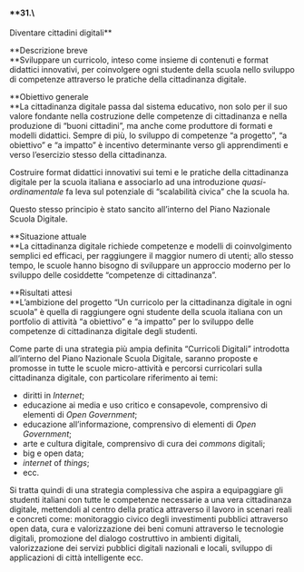 #### **31.\
 Diventare cittadini digitali**

**Descrizione breve\
**Sviluppare un curricolo, inteso come insieme di contenuti e format
didattici innovativi, per coinvolgere ogni studente della scuola nello
sviluppo di competenze attraverso le pratiche della cittadinanza
digitale.

**Obiettivo generale\
**La cittadinanza digitale passa dal sistema educativo, non solo per il
suo valore fondante nella costruzione delle competenze di cittadinanza e
nella produzione di “buoni cittadini”, ma anche come produttore di
formati e modelli didattici. Sempre di più, lo sviluppo di competenze “a
progetto”, “a obiettivo” e “a impatto” è incentivo determinante verso
gli apprendimenti e verso l’esercizio stesso della cittadinanza.

Costruire format didattici innovativi sui temi e le pratiche della
cittadinanza digitale per la scuola italiana e associarlo ad una
introduzione *quasi-ordinamentale* fa leva sul potenziale di
“scalabilità civica” che la scuola ha.

Questo stesso principio è stato sancito all’interno del Piano Nazionale
Scuola Digitale.

**Situazione attuale\
**La cittadinanza digitale richiede competenze e modelli di
coinvolgimento semplici ed efficaci, per raggiungere il maggior numero
di utenti; allo stesso tempo, le scuole hanno bisogno di sviluppare un
approccio moderno per lo sviluppo delle cosiddette “competenze di
cittadinanza”.

**Risultati attesi\
**L’ambizione del progetto “Un curricolo per la cittadinanza digitale in
ogni scuola” è quella di raggiungere ogni studente della scuola italiana
con un portfolio di attività “a obiettivo” e “a impatto” per lo sviluppo
delle competenze di cittadinanza digitale degli studenti.

Come parte di una strategia più ampia definita “Curricoli Digitali”
introdotta all’interno del Piano Nazionale Scuola Digitale, saranno
proposte e promosse in tutte le scuole micro-attività e percorsi
curricolari sulla cittadinanza digitale, con particolare riferimento ai
temi:

-   diritti in *Internet*;
-   educazione ai media e uso critico e consapevole, comprensivo di
    elementi di *Open* *Government*;
-   educazione all’informazione, comprensivo di elementi di *Open*
    *Government*;
-   arte e cultura digitale, comprensivo di cura dei *commons* digitali;
-   big e open data;
-   *internet* of *things*;
-   ecc.

Si tratta quindi di una strategia complessiva che aspira a equipaggiare
gli studenti italiani con tutte le competenze necessarie a una vera
cittadinanza digitale, mettendoli al centro della pratica attraverso il
lavoro in scenari reali e concreti come: monitoraggio civico degli
investimenti pubblici attraverso open data, cura e valorizzazione dei
beni comuni attraverso le tecnologie digitali, promozione del dialogo
costruttivo in ambienti digitali, valorizzazione dei servizi pubblici
digitali nazionali e locali, sviluppo di applicazioni di città
intelligente ecc.

